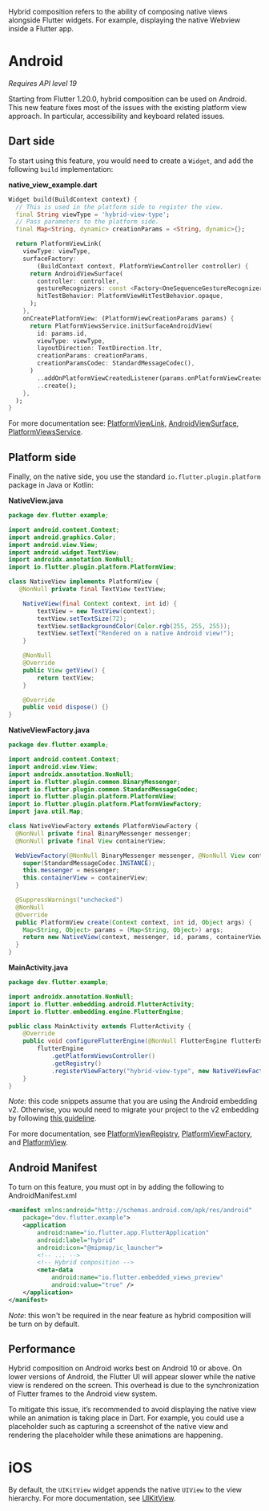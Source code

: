 Hybrid composition refers to the ability of composing native views alongside Flutter widgets. For example, displaying the native Webview inside a Flutter app.

# Android
*Requires API level 19*

Starting from Flutter 1.20.0, hybrid composition can be used on Android. This new feature fixes most of the issues with the existing platform view approach. In particular, accessibility and keyboard related issues.

## Dart side

To start using this feature, you would need to create a `Widget`, and add the following `build` implementation:

**native_view_example.dart**
```dart
Widget build(BuildContext context) {
  // This is used in the platform side to register the view.
  final String viewType = 'hybrid-view-type';
  // Pass parameters to the platform side.
  final Map<String, dynamic> creationParams = <String, dynamic>{};

  return PlatformViewLink(
    viewType: viewType, 
    surfaceFactory:
        (BuildContext context, PlatformViewController controller) {
      return AndroidViewSurface(
        controller: controller,
        gestureRecognizers: const <Factory<OneSequenceGestureRecognizer>>{},
        hitTestBehavior: PlatformViewHitTestBehavior.opaque,
      );
    },
    onCreatePlatformView: (PlatformViewCreationParams params) {
      return PlatformViewsService.initSurfaceAndroidView(
        id: params.id,
        viewType: viewType,
        layoutDirection: TextDirection.ltr,
        creationParams: creationParams,
        creationParamsCodec: StandardMessageCodec(),
      )
        ..addOnPlatformViewCreatedListener(params.onPlatformViewCreated)
        ..create();
    },
  );
}
```

For more documentation see: [PlatformViewLink](https://api.flutter.dev/flutter/widgets/PlatformViewLink-class.html), [AndroidViewSurface](https://api.flutter.dev/flutter/widgets/AndroidViewSurface-class.html), [PlatformViewsService](https://api.flutter.dev/flutter/services/PlatformViewsService-class.html).

## Platform side

Finally, on the native side, you use the standard `io.flutter.plugin.platform` package in Java or Kotlin:

**NativeView.java**

```java
package dev.flutter.example;

import android.content.Context;
import android.graphics.Color;
import android.view.View;
import android.widget.TextView;
import androidx.annotation.NonNull;
import io.flutter.plugin.platform.PlatformView;

class NativeView implements PlatformView {
   @NonNull private final TextView textView;

    NativeView(final Context context, int id) {
        textView = new TextView(context);
        textView.setTextSize(72);
        textView.setBackgroundColor(Color.rgb(255, 255, 255));
        textView.setText("Rendered on a native Android view!");
    }

    @NonNull
    @Override
    public View getView() {
        return textView;
    }

    @Override
    public void dispose() {}
}
```

**NativeViewFactory.java**
```java
package dev.flutter.example;

import android.content.Context;
import android.view.View;
import androidx.annotation.NonNull;
import io.flutter.plugin.common.BinaryMessenger;
import io.flutter.plugin.common.StandardMessageCodec;
import io.flutter.plugin.platform.PlatformView;
import io.flutter.plugin.platform.PlatformViewFactory;
import java.util.Map;

class NativeViewFactory extends PlatformViewFactory {
  @NonNull private final BinaryMessenger messenger;
  @NonNull private final View containerView;

  WebViewFactory(@NonNull BinaryMessenger messenger, @NonNull View containerView) {
    super(StandardMessageCodec.INSTANCE);
    this.messenger = messenger;
    this.containerView = containerView;
  }

  @SuppressWarnings("unchecked")
  @NonNull
  @Override
  public PlatformView create(Context context, int id, Object args) {
    Map<String, Object> params = (Map<String, Object>) args;
    return new NativeView(context, messenger, id, params, containerView);
  }
}
```

**MainActivity.java**
```java
package dev.flutter.example;

import androidx.annotation.NonNull;
import io.flutter.embedding.android.FlutterActivity;
import io.flutter.embedding.engine.FlutterEngine;

public class MainActivity extends FlutterActivity {
    @Override
    public void configureFlutterEngine(@NonNull FlutterEngine flutterEngine) {
        flutterEngine
            .getPlatformViewsController()
            .getRegistry()
            .registerViewFactory("hybrid-view-type", new NativeViewFactory());
    }
}
```
*Note*: this code snippets assume that you are using the Android embedding v2. Otherwise, you would need to migrate your project to the v2 embedding by following [this guideline](https://github.com/flutter/flutter/wiki/Upgrading-pre-1.12-Android-projects).

For more documentation, see [PlatformViewRegistry](https://api.flutter.dev/javadoc/io/flutter/plugin/platform/PlatformViewRegistry.html), [PlatformViewFactory](https://api.flutter.dev/javadoc/io/flutter/plugin/platform/PlatformViewFactory.html), and [PlatformView](https://api.flutter.dev/javadoc/io/flutter/plugin/platform/PlatformView.html).

## Android Manifest
To turn on this feature, you must opt in by adding the following <meta-data> to AndroidManifest.xml

```xml
<manifest xmlns:android="http://schemas.android.com/apk/res/android"
    package="dev.flutter.example">
    <application
        android:name="io.flutter.app.FlutterApplication"
        android:label="hybrid"
        android:icon="@mipmap/ic_launcher">
        <!-- ... -->
        <!-- Hybrid composition -->
        <meta-data
            android:name="io.flutter.embedded_views_preview"
            android:value="true" />
    </application>
</manifest>
```
*Note*: this won't be required in the near feature as hybrid composition will be turn on by default. 

## Performance

Hybrid composition on Android works best on Android 10 or above. On lower versions of Android, the Flutter UI will appear slower while the native view is rendered on the screen. This overhead is due to the synchronization of Flutter frames to the Android view system. 

To mitigate this issue, it’s recommended to avoid displaying the native view while an animation is taking place in Dart. For example, you could use a placeholder such as capturing a screenshot of the native view and rendering the placeholder while these animations are happening.

# iOS

By default, the `UIKitView` widget appends the native `UIView` to the view hierarchy. For more documentation, see [UIKitView](https://api.flutter.dev/flutter/widgets/UiKitView-class.html).
